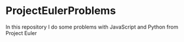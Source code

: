 # ProjectEulerProblems
In this repository I do some problems with JavaScript and Python from Project Euler
